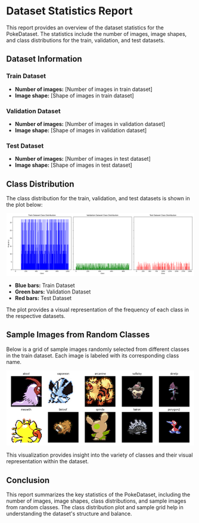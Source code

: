 # Dataset Statistics Report

This report provides an overview of the dataset statistics for the PokeDataset. The statistics include the number of images, image shapes, and class distributions for the train, validation, and test datasets.

## Dataset Information

### Train Dataset
- **Number of images:** [Number of images in train dataset]
- **Image shape:** [Shape of images in train dataset]

### Validation Dataset
- **Number of images:** [Number of images in validation dataset]
- **Image shape:** [Shape of images in validation dataset]

### Test Dataset
- **Number of images:** [Number of images in test dataset]
- **Image shape:** [Shape of images in test dataset]

## Class Distribution

The class distribution for the train, validation, and test datasets is shown in the plot below:

![Class Distribution](class_distribution.png)

- **Blue bars:** Train Dataset
- **Green bars:** Validation Dataset
- **Red bars:** Test Dataset

The plot provides a visual representation of the frequency of each class in the respective datasets.

## Sample Images from Random Classes

Below is a grid of sample images randomly selected from different classes in the train dataset. Each image is labeled with its corresponding class name.

![Sample Images from Random Classes](combined_train_images.png)

This visualization provides insight into the variety of classes and their visual representation within the dataset.

## Conclusion

This report summarizes the key statistics of the PokeDataset, including the number of images, image shapes, class distributions, and sample images from random classes. The class distribution plot and sample grid help in understanding the dataset's structure and balance.
